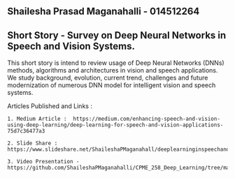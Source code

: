 Shailesha Prasad Maganahalli - 014512264
----------------------------------------
Short Story - Survey on Deep Neural Networks in Speech and Vision Systems.
--------------------------------------------------------------------------

  This short story is intend to review usage of Deep Neural Networks (DNNs) methods, algorithms and architectures in vision and speech applications. We study background, evolution, current trend, challenges and future modernization of numerous DNN model for intelligent vision and speech systems.

Articles Published and Links :

    1. Medium Article :  https://medium.com/enhancing-speech-and-vision-using-deep-learning/deep-learning-for-speech-and-vision-applications-75d7c36477a3 

    2. Slide Share : https://www.slideshare.net/ShaileshaPMaganahall/deeplearninginspeechandvisualapplications 

    3. Video Presentation - https://github.com/ShaileshaPMaganahalli/CPME_258_Deep_Learning/tree/master/Short_Story_Assignment
